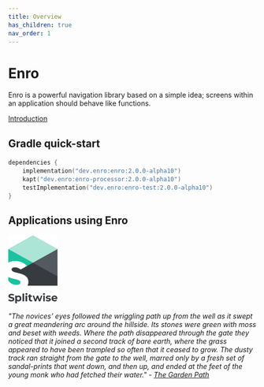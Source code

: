 ```yaml
---
title: Overview
has_children: true
nav_order: 1
---
```

# Enro

Enro is a powerful navigation library based on a simple idea; screens within an application should behave like functions. 

[Introduction](./docs/introduction.md)

## Gradle quick-start
```kotlin
dependencies {
    implementation("dev.enro:enro:2.0.0-alpha10")
    kapt("dev.enro:enro-processor:2.0.0-alpha10")
    testImplementation("dev.enro:enro-test:2.0.0-alpha10")
}
```

## Applications using Enro
<p>
    <a href="https://www.splitwise.com/">
        <img width="100px" src="./assets/splitwise-icon.png" />
    </a>
</p>


*"The novices’ eyes followed the wriggling path up from the well as it swept a great meandering arc around the hillside. Its stones were green with moss and beset with weeds. Where the path disappeared through the gate they noticed that it joined a second track of bare earth, where the grass appeared to have been trampled so often that it ceased to grow. The dusty track ran straight from the gate to the well, marred only by a fresh set of sandal-prints that went down, and then up, and ended at the feet of the young monk who had fetched their water." - [The Garden Path](http://thecodelesscode.com/case/156)*
